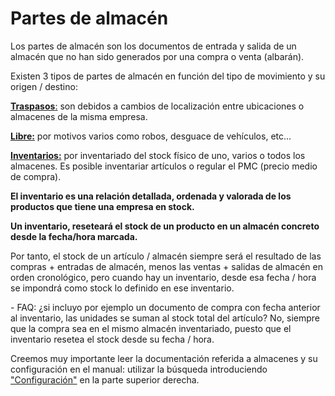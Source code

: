 # Partes de almacén

Los partes de almacén son los documentos de entrada y salida de un almacén que no han sido generados por una compra o venta (albarán).

Existen 3 tipos de partes de almacén en función del tipo de movimiento y su origen / destino:

[**Traspasos**:](../../tutoriales/partes-de-almacen-inventarios-y-traspasos/traspasos.md) son debidos a cambios de localización entre ubicaciones o almacenes de la misma empresa.

[**Libre:**](../../tutoriales/partes-de-almacen-inventarios-y-traspasos/parte-libre.md) por motivos varios como robos, desguace de vehículos, etc...

[**Inventarios:**](../../tutoriales/partes-de-almacen-inventarios-y-traspasos/inventarios.md) por inventariado del stock físico de uno, varios o todos los almacenes. Es posible inventariar artículos o regular el PMC (precio medio de compra).

**El inventario es una relación detallada, ordenada y valorada de los productos que tiene una empresa en stock.**

**Un inventario, reseteará el stock de un producto en un almacén concreto desde la fecha/hora marcada.**

Por tanto, el stock de un artículo / almacén siempre será el resultado de las compras + entradas de almacén, menos las ventas + salidas de almacén en orden cronológico, pero cuando hay un inventario, desde esa fecha / hora se impondrá como stock lo definido en ese inventario.

\- FAQ: ¿si incluyo por ejemplo un documento de compra con fecha anterior al inventario, las unidades se suman al stock total del artículo? No, siempre que la compra sea en el mismo almacén inventariado, puesto que el inventario resetea el stock desde su fecha / hora.

Creemos muy importante leer la documentación referida a almacenes y su configuración en el manual: utilizar la búsqueda introduciendo ["Configuración"](https://winmotor.gitbook.io/project/manuales/almacenes/configuracion) en la parte superior derecha.

